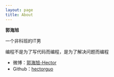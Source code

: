 ```yaml
---
layout: page
title: About
---
```


**郭海旭**

一个非科班的IT男

编程不是为了写代码而编程，是为了解决问题而编程

* 微博：[郭海旭-Hector](http://weibo.com/u/1829433861)
* Github：[hectorguo](https://github.com/hectorguo)
